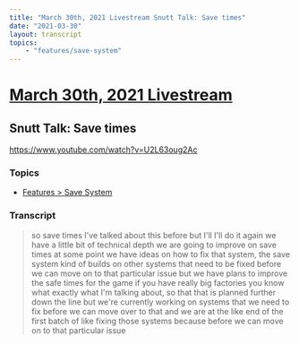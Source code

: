 ```yaml
---
title: "March 30th, 2021 Livestream Snutt Talk: Save times"
date: "2021-03-30"
layout: transcript
topics:
    - "features/save-system"
---
```

# [March 30th, 2021 Livestream](../2021-03-30.md)
## Snutt Talk: Save times
https://www.youtube.com/watch?v=U2L63oug2Ac

### Topics
* [Features > Save System](../topics/features/save-system.md)

### Transcript

> so save times I've talked about this before but I'll I'll do it again we have a little bit of technical depth we are going to improve on save times at some point we have ideas on how to fix that system, the save system kind of builds on other systems that need to be fixed before we can move on to that particular issue but we have plans to improve the safe times for the game if you have really big factories you know what exactly what I'm talking about, so that that is planned further down the line but we're currently working on systems that we need to fix before we can move over to that and we are at the like end of the first batch of like fixing those systems because before we can move on to that particular issue
